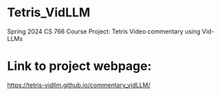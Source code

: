 # Tetris_VidLLM
Spring 2024
CS 766 Course Project: Tetris Video commentary using Vid-LLMs

# Link to project webpage:
https://tetris-vidllm.github.io/commentary_vidLLM/
